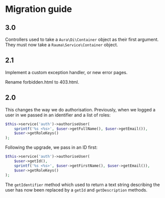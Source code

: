 Migration guide
===============

3.0
---

Controllers used to take a `Aura\Di\Container` object as their first argument. They must now take a `Rauma\Service\Container` object.

2.1
---

Implement a custom exception handler, or new error pages.

Rename forbidden.html to 403.html.

2.0
---

This changes the way we do authorisation. Previously, when we logged a user in we passed in an identifier and a list of roles:

```php
$this->service('auth')->authoriseUser(
    sprintf('%s <%s>', $user->getFullName(), $user->getEmail()),
    $user->getRoleKeys()
);
```

Following the upgrade, we pass in an ID first:

```php
$this->service('auth')->authoriseUser(
    $user->getId(),
    sprintf('%s <%s>', $user->getFirstName(), $user->getEmail()),
    $user->getRoleKeys()
);
```

The `getIdentifier` method which used to return a text string describing the user has now been replaced by a `getId` and `getDescription` methods.
